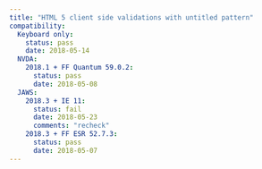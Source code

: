 ```yaml
---
title: "HTML 5 client side validations with untitled pattern"
compatibility:
  Keyboard only:
    status: pass
    date: 2018-05-14
  NVDA:
    2018.1 + FF Quantum 59.0.2:
      status: pass
      date: 2018-05-08
  JAWS:
    2018.3 + IE 11:
      status: fail
      date: 2018-05-23
      comments: "recheck"
    2018.3 + FF ESR 52.7.3:
      status: pass
      date: 2018-05-07
---
```

